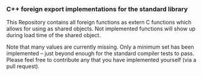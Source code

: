 ### C++ foreign export implementations for the standard library

This Repository contains all foreign functions as extern C functions which
allows for using as shared objects. Not implemented functions will show up
during load time of the shared object.

Note that many values are currently missing. Only a minimum set has been implemented – just beyond enough for the standard compiler tests to pass. Please feel free to contribute any that you have implemented yourself (via a pull request).
